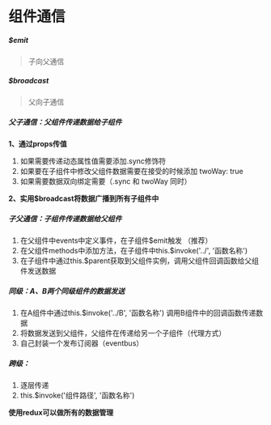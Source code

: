 # 组件通信
##### $emit
> 子向父通信
##### $broadcast
> 父向子通信
##### 父子通信：父组件传递数据给子组件
**1、通过props传值**
1. 如果需要传递动态属性值需要添加.sync修饰符
1. 如果要在子组件中修改父组件数据需要在接受的时候添加 twoWay: true
1. 如果需要数据双向绑定需要（.sync 和  twoWay 同时）

**2、实用$broadcast将数据广播到所有子组件中**
##### 子父通信：子组件传递数据给父组件
1. 在父组件中events中定义事件，在子组件$emit触发  （推荐）
1. 在父组件methods中添加方法，在子组件中this.$invoke('../', '函数名称')
1. 在子组件中通过this.$parent获取到父组件实例，调用父组件回调函数给父组件发送数据
##### 同级：A、B两个同级组件的数据发送
1. 在A组件中通过this.$invoke('../B', '函数名称')  调用B组件中的回调函数传递数据
1. 将数据发送到父组件，父组件在传递给另一个子组件（代理方式）
1. 自己封装一个发布订阅器（eventbus）
##### 跨级：
1. 逐层传递
1. this.$invoke('组件路径', '函数名称')

**使用redux可以做所有的数据管理**